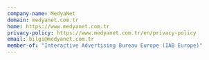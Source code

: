 ```yaml
---
company-name: MedyaNet
domain: medyanet.com.tr
home: https://www.medyanet.com.tr
privacy-policy: https://www.medyanet.com.tr/en/privacy-policy
email: bilgi@medyanet.com.tr
member-of: "Interactive Advertising Bureau Europe (IAB Europe)"
---
```




